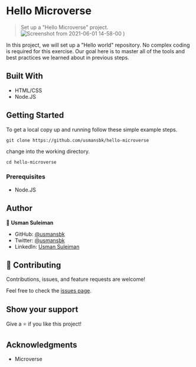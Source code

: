 # Hello Microverse

> Set up a "Hello Microverse" project.
> ![Screenshot from 2021-06-01 14-58-00](https://user-images.githubusercontent.com/10219539/120335945-cf899180-c2e9-11eb-9835-d284716371a9.png)
> )

In this project, we will set up a "Hello world" repository. No complex coding is required for this exercise. Our goal here is to master all of the tools and best practices we learned about in previous steps.

## Built With

- HTML/CSS
- Node.JS

## Getting Started

To get a local copy up and running follow these simple example steps.

`git clone https://github.com/usmansbk/hello-microverse`

change into the working directory.

`cd hello-microverse`

### Prerequisites

- Node.JS

## Author

👤 **Usman Suleiman**

- GitHub: [@usmansbk](https://github.com/usmansbk)
- Twitter: [@usmansbk](https://twitter.com/usmansbk)
- LinkedIn: [Usman Suleiman](https://www.linkedin.com/in/usman-suleiman-82b444140/)

## 🤝 Contributing

Contributions, issues, and feature requests are welcome!

Feel free to check the [issues page](../../issues/).

## Show your support

Give a ⭐️ if you like this project!

## Acknowledgments

- Microverse
